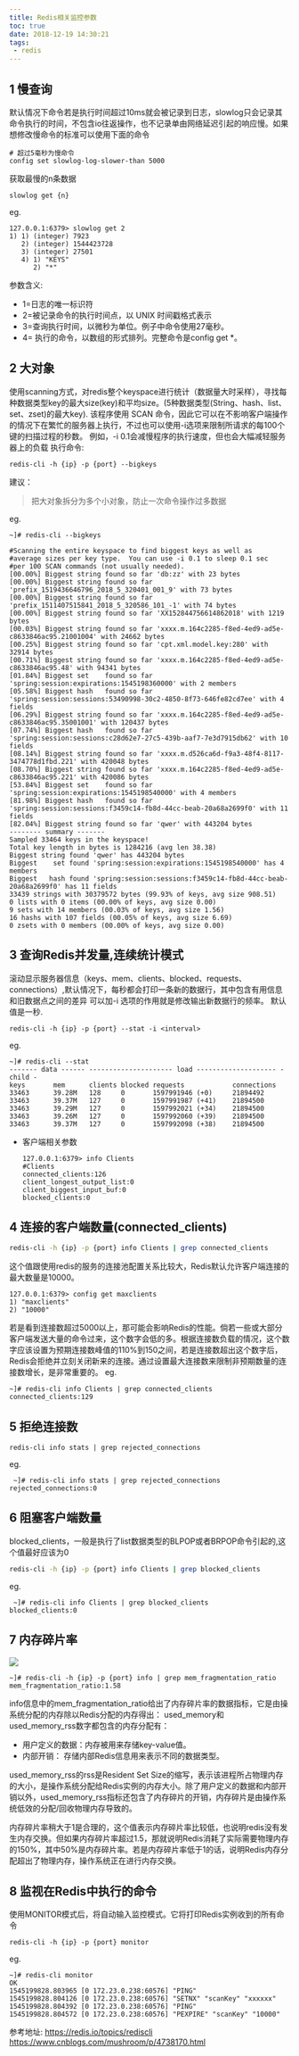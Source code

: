 ```yaml
---
title: Redis相关监控参数
toc: true
date: 2018-12-19 14:30:21
tags:
 - redis
---
```

## 1 慢查询
默认情况下命令若是执行时间超过10ms就会被记录到日志，slowlog只会记录其命令执行的时间，不包含io往返操作，也不记录单由网络延迟引起的响应慢。如果想修改慢命令的标准可以使用下面的命令 
```
# 超过5毫秒为慢命令
config set slowlog-log-slower-than 5000
```
<!-- more -->
获取最慢的n条数据
```
slowlog get {n}
```
eg.
```
127.0.0.1:6379> slowlog get 2
1) 1) (integer) 7923
   2) (integer) 1544423728
   3) (integer) 27501
   4) 1) "KEYS"
      2) "*"

```
参数含义:
- 1=日志的唯一标识符
- 2=被记录命令的执行时间点，以 UNIX 时间戳格式表示
- 3=查询执行时间，以微秒为单位。例子中命令使用27毫秒。
- 4= 执行的命令，以数组的形式排列。完整命令是config get *。

## 2 大对象
使用scanning方式，对redis整个keyspace进行统计（数据量大时采样），寻找每种数据类型key的最大size(key)和平均size。(5种数据类型(String、hash、list、set、zset)的最大key).
 该程序使用 SCAN 命令，因此它可以在不影响客户端操作的情况下在繁忙的服务器上执行，不过也可以使用-i选项来限制所请求的每100个键的扫描过程的秒数。 例如，-i 0.1会减慢程序的执行速度，但也会大幅减轻服务器上的负载
执行命令:
```
redis-cli -h {ip} -p {port} --bigkeys
```
建议：
>把大对象拆分为多个小对象，防止一次命令操作过多数据  

eg.
```
~]# redis-cli --bigkeys

#Scanning the entire keyspace to find biggest keys as well as
#average sizes per key type.  You can use -i 0.1 to sleep 0.1 sec
#per 100 SCAN commands (not usually needed).
[00.00%] Biggest string found so far 'db:zz' with 23 bytes
[00.00%] Biggest string found so far 'prefix_1519436646796_2018_5_320401_001_9' with 73 bytes
[00.00%] Biggest string found so far 'prefix_1511407515841_2018_5_320586_101_-1' with 74 bytes
[00.00%] Biggest string found so far 'XX152844756614862018' with 1219 bytes
[00.03%] Biggest string found so far 'xxxx.m.164c2285-f8ed-4ed9-ad5e-c8633846ac95.21001004' with 24662 bytes
[00.25%] Biggest string found so far 'cpt.xml.model.key:280' with 32914 bytes
[00.71%] Biggest string found so far 'xxxx.m.164c2285-f8ed-4ed9-ad5e-c8633846ac95.48' with 94341 bytes
[01.84%] Biggest set    found so far 'spring:session:expirations:1545198360000' with 2 members
[05.58%] Biggest hash   found so far 'spring:session:sessions:53490998-30c2-4850-8f73-646fe82cd7ee' with 4 fields
[06.29%] Biggest string found so far 'xxxx.m.164c2285-f8ed-4ed9-ad5e-c8633846ac95.35001001' with 120437 bytes
[07.74%] Biggest hash   found so far 'spring:session:sessions:c28d62e7-27c5-439b-aaf7-7e3d7915db62' with 10 fields
[08.14%] Biggest string found so far 'xxxx.m.d526ca6d-f9a3-48f4-8117-3474778d1fbd.221' with 420048 bytes
[08.70%] Biggest string found so far 'xxxx.m.164c2285-f8ed-4ed9-ad5e-c8633846ac95.221' with 420086 bytes
[53.84%] Biggest set    found so far 'spring:session:expirations:1545198540000' with 4 members
[81.98%] Biggest hash   found so far 'spring:session:sessions:f3459c14-fb8d-44cc-beab-20a68a2699f0' with 11 fields
[82.04%] Biggest string found so far 'qwer' with 443204 bytes
-------- summary -------
Sampled 33464 keys in the keyspace!
Total key length in bytes is 1284216 (avg len 38.38)
Biggest string found 'qwer' has 443204 bytes
Biggest    set found 'spring:session:expirations:1545198540000' has 4 members
Biggest   hash found 'spring:session:sessions:f3459c14-fb8d-44cc-beab-20a68a2699f0' has 11 fields
33439 strings with 30379572 bytes (99.93% of keys, avg size 908.51)
0 lists with 0 items (00.00% of keys, avg size 0.00)
9 sets with 14 members (00.03% of keys, avg size 1.56)
16 hashs with 107 fields (00.05% of keys, avg size 6.69)
0 zsets with 0 members (00.00% of keys, avg size 0.00)
```

## 3 查询Redis并发量,连续统计模式
滚动显示服务器信息（keys、mem、clients、blocked、requests、connections）,默认情况下，每秒都会打印一条新的数据行，其中包含有用信息和旧数据点之间的差异 可以加-i 选项的作用就是修改输出新数据行的频率。 默认值是一秒.
```
redis-cli -h {ip} -p {port} --stat -i <interval>
```
eg.
```
~]# redis-cli --stat
------- data ------ --------------------- load -------------------- - child -
keys       mem      clients blocked requests            connections          
33463      39.28M   128     0       1597991946 (+0)     21894492    
33463      39.37M   127     0       1597991987 (+41)    21894500    
33463      39.29M   127     0       1597992021 (+34)    21894500    
33463      39.26M   127     0       1597992060 (+39)    21894500    
33463      39.37M   127     0       1597992098 (+38)    21894500
```



- 客户端相关参数  

	```
	127.0.0.1:6379> info Clients
	#Clients
	connected_clients:126
	client_longest_output_list:0
	client_biggest_input_buf:0
	blocked_clients:0
	```  

## 4 连接的客户端数量(connected_clients)
```sh
redis-cli -h {ip} -p {port} info Clients | grep connected_clients
```
这个值跟使用redis的服务的连接池配置关系比较大，Redis默认允许客户端连接的最大数量是10000。
```
127.0.0.1:6379> config get maxclients 
1) "maxclients"
2) "10000"

```
若是看到连接数超过5000以上，那可能会影响Redis的性能。倘若一些或大部分客户端发送大量的命令过来，这个数字会低的多。根据连接数负载的情况，这个数字应该设置为预期连接数峰值的110%到150之间，若是连接数超出这个数字后，Redis会拒绝并立刻关闭新来的连接。通过设置最大连接数来限制非预期数量的连接数增长，是非常重要的。
eg.
```
~]# redis-cli info Clients | grep connected_clients
connected_clients:129
```

## 5 拒绝连接数
```
redis-cli info stats | grep rejected_connections
```
eg.
```
 ~]# redis-cli info stats | grep rejected_connections
rejected_connections:0
```
## 6 阻塞客户端数量
blocked_clients，一般是执行了list数据类型的BLPOP或者BRPOP命令引起的,这个值最好应该为0
```sh
redis-cli -h {ip} -p {port} info Clients | grep blocked_clients
```
eg.
```
 ~]# redis-cli info Clients | grep blocked_clients
blocked_clients:0
```

## 7 内存碎片率
![](/image/jedis/redis-ratio.png)
```
~]# redis-cli -h {ip} -p {port} info | grep mem_fragmentation_ratio
mem_fragmentation_ratio:1.58
```
info信息中的mem_fragmentation_ratio给出了内存碎片率的数据指标，它是由操系统分配的内存除以Redis分配的内存得出：
used_memory和used_memory_rss数字都包含的内存分配有：
- 用户定义的数据：内存被用来存储key-value值。
- 内部开销： 存储内部Redis信息用来表示不同的数据类型。  

used_memory_rss的rss是Resident Set Size的缩写，表示该进程所占物理内存的大小，是操作系统分配给Redis实例的内存大小。除了用户定义的数据和内部开销以外，used_memory_rss指标还包含了内存碎片的开销，内存碎片是由操作系统低效的分配/回收物理内存导致的。 

内存碎片率稍大于1是合理的，这个值表示内存碎片率比较低，也说明redis没有发生内存交换。但如果内存碎片率超过1.5，那就说明Redis消耗了实际需要物理内存的150%，其中50%是内存碎片率。若是内存碎片率低于1的话，说明Redis内存分配超出了物理内存，操作系统正在进行内存交换。

## 8 监视在Redis中执行的命令
使用MONITOR模式后，将自动输入监控模式。它将打印Redis实例收到的所有命令
```
redis-cli -h {ip} -p {port} monitor
```
eg.
```
~]# redis-cli monitor
OK
1545199828.803965 [0 172.23.0.238:60576] "PING"
1545199828.804126 [0 172.23.0.238:60576] "SETNX" "scanKey" "xxxxxx"
1545199828.804392 [0 172.23.0.238:60576] "PING"
1545199828.804572 [0 172.23.0.238:60576] "PEXPIRE" "scanKey" "10000"
```
参考地址:
https://redis.io/topics/rediscli
https://www.cnblogs.com/mushroom/p/4738170.html